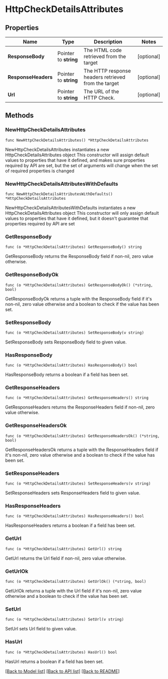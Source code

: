 # HttpCheckDetailsAttributes

## Properties

Name | Type | Description | Notes
------------ | ------------- | ------------- | -------------
**ResponseBody** | Pointer to **string** | The HTML code retrieved from the target | [optional] 
**ResponseHeaders** | Pointer to **string** | The HTTP response headers retrieved from the target  | [optional] 
**Url** | Pointer to **string** | The URL of the HTTP Check.  | [optional] 

## Methods

### NewHttpCheckDetailsAttributes

`func NewHttpCheckDetailsAttributes() *HttpCheckDetailsAttributes`

NewHttpCheckDetailsAttributes instantiates a new HttpCheckDetailsAttributes object
This constructor will assign default values to properties that have it defined,
and makes sure properties required by API are set, but the set of arguments
will change when the set of required properties is changed

### NewHttpCheckDetailsAttributesWithDefaults

`func NewHttpCheckDetailsAttributesWithDefaults() *HttpCheckDetailsAttributes`

NewHttpCheckDetailsAttributesWithDefaults instantiates a new HttpCheckDetailsAttributes object
This constructor will only assign default values to properties that have it defined,
but it doesn't guarantee that properties required by API are set

### GetResponseBody

`func (o *HttpCheckDetailsAttributes) GetResponseBody() string`

GetResponseBody returns the ResponseBody field if non-nil, zero value otherwise.

### GetResponseBodyOk

`func (o *HttpCheckDetailsAttributes) GetResponseBodyOk() (*string, bool)`

GetResponseBodyOk returns a tuple with the ResponseBody field if it's non-nil, zero value otherwise
and a boolean to check if the value has been set.

### SetResponseBody

`func (o *HttpCheckDetailsAttributes) SetResponseBody(v string)`

SetResponseBody sets ResponseBody field to given value.

### HasResponseBody

`func (o *HttpCheckDetailsAttributes) HasResponseBody() bool`

HasResponseBody returns a boolean if a field has been set.

### GetResponseHeaders

`func (o *HttpCheckDetailsAttributes) GetResponseHeaders() string`

GetResponseHeaders returns the ResponseHeaders field if non-nil, zero value otherwise.

### GetResponseHeadersOk

`func (o *HttpCheckDetailsAttributes) GetResponseHeadersOk() (*string, bool)`

GetResponseHeadersOk returns a tuple with the ResponseHeaders field if it's non-nil, zero value otherwise
and a boolean to check if the value has been set.

### SetResponseHeaders

`func (o *HttpCheckDetailsAttributes) SetResponseHeaders(v string)`

SetResponseHeaders sets ResponseHeaders field to given value.

### HasResponseHeaders

`func (o *HttpCheckDetailsAttributes) HasResponseHeaders() bool`

HasResponseHeaders returns a boolean if a field has been set.

### GetUrl

`func (o *HttpCheckDetailsAttributes) GetUrl() string`

GetUrl returns the Url field if non-nil, zero value otherwise.

### GetUrlOk

`func (o *HttpCheckDetailsAttributes) GetUrlOk() (*string, bool)`

GetUrlOk returns a tuple with the Url field if it's non-nil, zero value otherwise
and a boolean to check if the value has been set.

### SetUrl

`func (o *HttpCheckDetailsAttributes) SetUrl(v string)`

SetUrl sets Url field to given value.

### HasUrl

`func (o *HttpCheckDetailsAttributes) HasUrl() bool`

HasUrl returns a boolean if a field has been set.


[[Back to Model list]](../README.md#documentation-for-models) [[Back to API list]](../README.md#documentation-for-api-endpoints) [[Back to README]](../README.md)


